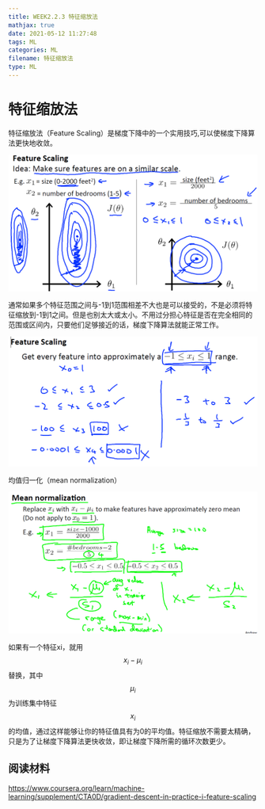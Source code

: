 ```yaml
---
title: WEEK2.2.3 特征缩放法
mathjax: true
date: 2021-05-12 11:27:48
tags: ML
categories: ML
filename: 特征缩放法
type: ML
---
```

# 特征缩放法

特征缩放法（Feature Scaling）是梯度下降中的一个实用技巧,可以使梯度下降算法更快地收敛。

![image-20210512121453251](3-Gradient%20Descent%20in%20Practice%20I%20-%20Feature%20Scaling/image-20210512121453251.png)

通常如果多个特征范围之间与-1到1范围相差不大也是可以接受的，不是必须将特征缩放到-1到1之间。但是也别太大或太小。不用过分担心特征是否在完全相同的范围或区间内，只要他们足够接近的话，梯度下降算法就能正常工作。

![image-20210512122239063](3-Gradient%20Descent%20in%20Practice%20I%20-%20Feature%20Scaling/image-20210512122239063.png)

均值归一化（mean normalization）

![image-20210512124000803](3-Gradient%20Descent%20in%20Practice%20I%20-%20Feature%20Scaling/image-20210512124000803.png)

如果有一个特征xi，就用$$x_i - \mu_i$$替换，其中$$\mu_i$$为训练集中特征$$x_i$$的均值，通过这样能够让你的特征值具有为0的平均值。特征缩放不需要太精确，只是为了让梯度下降算法更快收敛，即让梯度下降所需的循环次数更少。

## 阅读材料

https://www.coursera.org/learn/machine-learning/supplement/CTA0D/gradient-descent-in-practice-i-feature-scaling